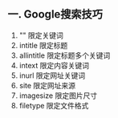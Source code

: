 ## 一. Google搜索技巧

1. "" 限定关键词
2. intitle 限定标题
3. allintitle 限定标题多个关键词
4. intext 限定内容关键词
5. inurl 限定网址关键词
6. site 限定网址来源
7. imagesize 限定图片尺寸
8. filetype 限定文件格式